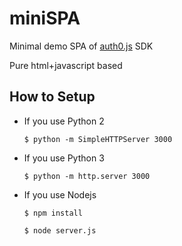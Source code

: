 # miniSPA
Minimal demo SPA of [auth0.js](https://auth0.com/docs/libraries/auth0js/v9) SDK

Pure html+javascript based

## How to Setup
* If you use Python 2

    `$ python -m SimpleHTTPServer 3000`

* If you use Python 3

    `$ python -m http.server 3000`

* If you use Nodejs

    `$ npm install`

    `$ node server.js`
